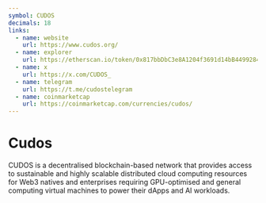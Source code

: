 ```yaml
---
symbol: CUDOS
decimals: 18
links:
  - name: website
    url: https://www.cudos.org/
  - name: explorer
    url: https://etherscan.io/token/0x817bbDbC3e8A1204f3691d14bB44992841e3dB35
  - name: x
    url: https://x.com/CUDOS_
  - name: telegram
    url: https://t.me/cudostelegram
  - name: coinmarketcap
    url: https://coinmarketcap.com/currencies/cudos/
---
```


# Cudos

CUDOS is a decentralised blockchain-based network that provides access to sustainable and highly scalable distributed cloud computing resources for Web3 natives and enterprises requiring GPU-optimised and general computing virtual machines to power their dApps and AI workloads.
